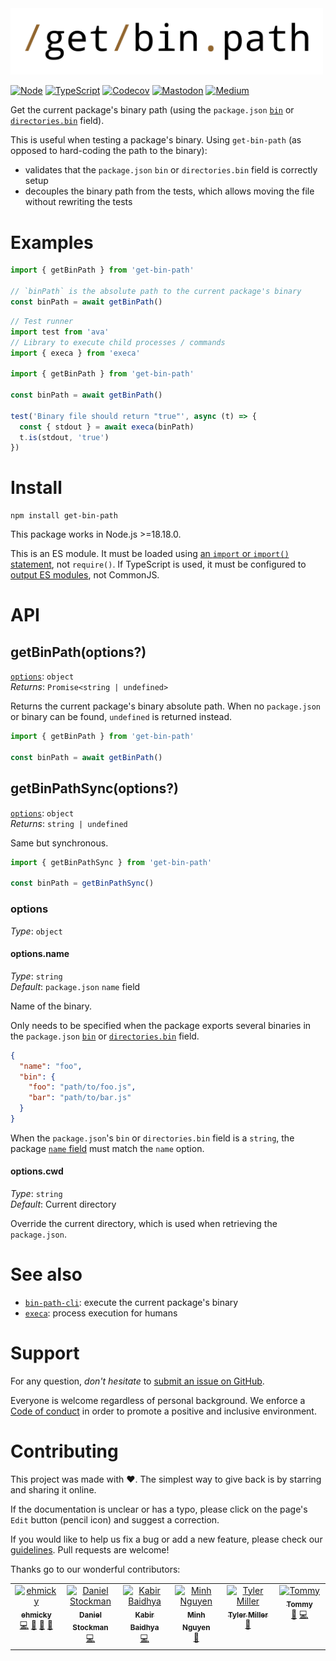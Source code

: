 <picture>
  <source media="(prefers-color-scheme: dark)" srcset="https://raw.githubusercontent.com/ehmicky/design/main/get-bin-path/get-bin-path_dark.svg"/>
  <img alt="get-bin-path logo" src="https://raw.githubusercontent.com/ehmicky/design/main/get-bin-path/get-bin-path.svg" width="500"/>
</picture>

[![Node](https://img.shields.io/badge/-Node.js-808080?logo=node.js&colorA=404040&logoColor=66cc33)](https://www.npmjs.com/package/get-bin-path)
[![TypeScript](https://img.shields.io/badge/-Typed-808080?logo=typescript&colorA=404040&logoColor=0096ff)](/src/main.d.ts)
[![Codecov](https://img.shields.io/badge/-Tested%20100%25-808080?logo=codecov&colorA=404040)](https://codecov.io/gh/ehmicky/get-bin-path)
[![Mastodon](https://img.shields.io/badge/-Mastodon-808080.svg?logo=mastodon&colorA=404040&logoColor=9590F9)](https://fosstodon.org/@ehmicky)
[![Medium](https://img.shields.io/badge/-Medium-808080.svg?logo=medium&colorA=404040)](https://medium.com/@ehmicky)

Get the current package's binary path (using the `package.json`
[`bin`](https://docs.npmjs.com/cli/v9/configuring-npm/package-json#bin) or
[`directories.bin`](https://docs.npmjs.com/cli/v9/configuring-npm/package-json#directoriesbin)
field).

This is useful when testing a package's binary. Using `get-bin-path` (as opposed
to hard-coding the path to the binary):

- validates that the `package.json` `bin` or `directories.bin` field is
  correctly setup
- decouples the binary path from the tests, which allows moving the file without
  rewriting the tests

# Examples

```js
import { getBinPath } from 'get-bin-path'

// `binPath` is the absolute path to the current package's binary
const binPath = await getBinPath()
```

```js
// Test runner
import test from 'ava'
// Library to execute child processes / commands
import { execa } from 'execa'

import { getBinPath } from 'get-bin-path'

const binPath = await getBinPath()

test('Binary file should return "true"', async (t) => {
  const { stdout } = await execa(binPath)
  t.is(stdout, 'true')
})
```

# Install

```
npm install get-bin-path
```

This package works in Node.js >=18.18.0.

This is an ES module. It must be loaded using
[an `import` or `import()` statement](https://gist.github.com/sindresorhus/a39789f98801d908bbc7ff3ecc99d99c),
not `require()`. If TypeScript is used, it must be configured to
[output ES modules](https://www.typescriptlang.org/docs/handbook/esm-node.html),
not CommonJS.

# API

## getBinPath(options?)

[`options`](#options): `object`\
_Returns_: `Promise<string | undefined>`

Returns the current package's binary absolute path. When no `package.json` or
binary can be found, `undefined` is returned instead.

```js
import { getBinPath } from 'get-bin-path'

const binPath = await getBinPath()
```

## getBinPathSync(options?)

[`options`](#options): `object`\
_Returns_: `string | undefined`

Same but synchronous.

```js
import { getBinPathSync } from 'get-bin-path'

const binPath = getBinPathSync()
```

### options

_Type_: `object`

#### options.name

_Type_: `string`\
_Default_: `package.json` `name` field

Name of the binary.

Only needs to be specified when the package exports several binaries in the
`package.json`
[`bin`](https://docs.npmjs.com/cli/v9/configuring-npm/package-json#bin) or
[`directories.bin`](https://docs.npmjs.com/cli/v9/configuring-npm/package-json#directoriesbin)
field.

```json
{
  "name": "foo",
  "bin": {
    "foo": "path/to/foo.js",
    "bar": "path/to/bar.js"
  }
}
```

When the `package.json`'s `bin` or `directories.bin` field is a `string`, the
package
[`name` field](https://docs.npmjs.com/cli/v9/configuring-npm/package-json#name)
must match the `name` option.

#### options.cwd

_Type_: `string`\
_Default_: Current directory

Override the current directory, which is used when retrieving the
`package.json`.

# See also

- [`bin-path-cli`](https://github.com/tommy-mitchell/bin-path-cli): execute the
  current package's binary
- [`execa`](https://github.com/sindresorhus/execa): process execution for humans

# Support

For any question, _don't hesitate_ to [submit an issue on GitHub](../../issues).

Everyone is welcome regardless of personal background. We enforce a
[Code of conduct](CODE_OF_CONDUCT.md) in order to promote a positive and
inclusive environment.

# Contributing

This project was made with ❤️. The simplest way to give back is by starring and
sharing it online.

If the documentation is unclear or has a typo, please click on the page's `Edit`
button (pencil icon) and suggest a correction.

If you would like to help us fix a bug or add a new feature, please check our
[guidelines](CONTRIBUTING.md). Pull requests are welcome!

Thanks go to our wonderful contributors:

<!-- ALL-CONTRIBUTORS-LIST:START -->
<!-- prettier-ignore-start -->
<!-- markdownlint-disable -->
<table>
  <tbody>
    <tr>
      <td align="center" valign="top" width="14.28%"><a href="https://fosstodon.org/@ehmicky"><img src="https://avatars2.githubusercontent.com/u/8136211?v=4?s=100" width="100px;" alt="ehmicky"/><br /><sub><b>ehmicky</b></sub></a><br /><a href="https://github.com/ehmicky/get-bin-path/commits?author=ehmicky" title="Code">💻</a> <a href="#design-ehmicky" title="Design">🎨</a> <a href="#ideas-ehmicky" title="Ideas, Planning, & Feedback">🤔</a> <a href="https://github.com/ehmicky/get-bin-path/commits?author=ehmicky" title="Documentation">📖</a></td>
      <td align="center" valign="top" width="14.28%"><a href="https://github.com/evocateur/evocateur"><img src="https://avatars3.githubusercontent.com/u/5605?v=4?s=100" width="100px;" alt="Daniel Stockman"/><br /><sub><b>Daniel Stockman</b></sub></a><br /><a href="https://github.com/ehmicky/get-bin-path/commits?author=evocateur" title="Code">💻</a></td>
      <td align="center" valign="top" width="14.28%"><a href="https://github.com/kabirbaidhya"><img src="https://avatars1.githubusercontent.com/u/3315763?v=4?s=100" width="100px;" alt="Kabir Baidhya"/><br /><sub><b>Kabir Baidhya</b></sub></a><br /><a href="https://github.com/ehmicky/get-bin-path/commits?author=kabirbaidhya" title="Code">💻</a></td>
      <td align="center" valign="top" width="14.28%"><a href="https://github.com/NMinhNguyen"><img src="https://avatars.githubusercontent.com/u/2852660?v=4?s=100" width="100px;" alt="Minh Nguyen"/><br /><sub><b>Minh Nguyen</b></sub></a><br /><a href="#ideas-NMinhNguyen" title="Ideas, Planning, & Feedback">🤔</a></td>
      <td align="center" valign="top" width="14.28%"><a href="https://github.com/tmillr"><img src="https://avatars.githubusercontent.com/u/45028928?v=4?s=100" width="100px;" alt="Tyler Miller"/><br /><sub><b>Tyler Miller</b></sub></a><br /><a href="#ideas-tmillr" title="Ideas, Planning, & Feedback">🤔</a></td>
      <td align="center" valign="top" width="14.28%"><a href="https://tommymitchell.io"><img src="https://avatars.githubusercontent.com/u/1403701?v=4?s=100" width="100px;" alt="Tommy"/><br /><sub><b>Tommy</b></sub></a><br /><a href="#ideas-tommy-mitchell" title="Ideas, Planning, & Feedback">🤔</a> <a href="https://github.com/ehmicky/get-bin-path/commits?author=tommy-mitchell" title="Code">💻</a></td>
    </tr>
  </tbody>
</table>

<!-- markdownlint-restore -->
<!-- prettier-ignore-end -->

<!-- ALL-CONTRIBUTORS-LIST:END -->
